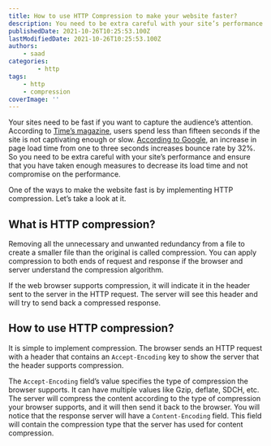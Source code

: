```yaml
---
title: How to use HTTP Compression to make your website faster?
description: You need to be extra careful with your site’s performance and ensure that you have taken enough measures to decrease its load time and not compromise on the performance.
publishedDate: 2021-10-26T10:25:53.100Z
lastModifiedDate: 2021-10-26T10:25:53.100Z
authors:
    - saad
categories:
		- http
tags:
    - http
    - compression
coverImage: ''
---
```


<Lead>

Your sites need to be fast if you want to capture the audience’s attention. According to [Time’s magazine](https://time.com/12933/what-you-think-you-know-about-the-web-is-wrong/), users spend less than fifteen seconds if the site is not captivating enough or slow. [According to Google](https://think.storage.googleapis.com/docs/mobile-page-speed-new-industry-benchmarks.pdf), an increase in page load time from one to three seconds increases bounce rate by 32%. So you need to be extra careful with your site’s performance and ensure that you have taken enough measures to decrease its load time and not compromise on the performance.

</Lead>

One of the ways to make the website fast is by implementing HTTP compression. Let’s take a look at it.

## What is HTTP compression?

Removing all the unnecessary and unwanted redundancy from a file to create a smaller file than the original is called compression. You can apply compression to both ends of request and response if the browser and server understand the compression algorithm.

If the web browser supports compression, it will indicate it in the header sent to the server in the HTTP request. The server will see this header and will try to send back a compressed response.

## How to use HTTP compression?

It is simple to implement compression. The browser sends an HTTP request with a header that contains an `Accept-Encoding` key to show the server that the header supports compression.

The `Accept-Encoding` field’s value specifies the type of compression the browser supports. It can have multiple values like Gzip, deflate, SDCH, etc. The server will compress the content according to the type of compression your browser supports, and it will then send it back to the browser. You will notice that the response server will have a `Content-Encoding` field. This field will contain the compression type that the server has used for content compression.
